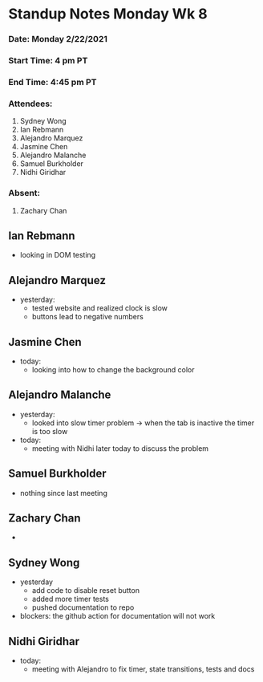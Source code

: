 # Standup Notes Monday Wk 8

### Date: Monday 2/22/2021

### Start Time: 4 pm PT

### End Time: 4:45 pm PT

### Attendees:

1. Sydney Wong
2. Ian Rebmann
3. Alejandro Marquez
4. Jasmine Chen
5. Alejandro Malanche
6. Samuel Burkholder
7. Nidhi Giridhar

### Absent:

1. Zachary Chan

## Ian Rebmann

- looking in DOM testing

## Alejandro Marquez

- yesterday:
  - tested website and realized clock is slow
  - buttons lead to negative numbers

## Jasmine Chen

- today:
  - looking into how to change the background color

## Alejandro Malanche

- yesterday:
  - looked into slow timer problem -> when the tab is inactive the timer is too slow
- today:
  - meeting with Nidhi later today to discuss the problem

## Samuel Burkholder

- nothing since last meeting

## Zachary Chan

-

## Sydney Wong

- yesterday
  - add code to disable reset button
  - added more timer tests
  - pushed documentation to repo
- blockers: the github action for documentation will not work

## Nidhi Giridhar

- today:
  - meeting with Alejandro to fix timer, state transitions, tests and docs
